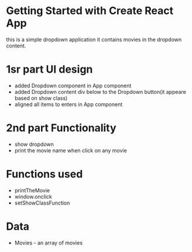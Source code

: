 # Getting Started with Create React App
 this is a simple dropdown application it contains movies in the dropdown content.

# 1sr part UI design
- added Dropdown component in App component
- added Dropdown content div below to the Dropdown button(it appeare based on show class)
- aligned all items to enters in App component

# 2nd part Functionality
- show dropdown
- print the movie name when click on any movie

# Functions used 
- printTheMovie
- window.onclick
- setShowClassFunction

# Data
 - Movies - an array of movies 
